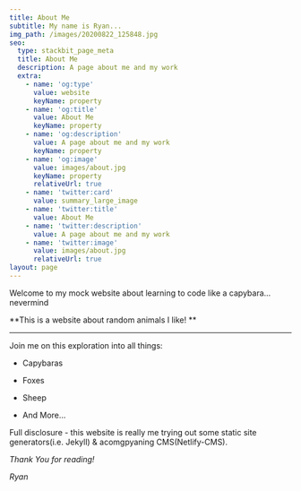 ```yaml
---
title: About Me
subtitle: My name is Ryan...
img_path: /images/20200822_125848.jpg
seo:
  type: stackbit_page_meta
  title: About Me
  description: A page about me and my work
  extra:
    - name: 'og:type'
      value: website
      keyName: property
    - name: 'og:title'
      value: About Me
      keyName: property
    - name: 'og:description'
      value: A page about me and my work
      keyName: property
    - name: 'og:image'
      value: images/about.jpg
      keyName: property
      relativeUrl: true
    - name: 'twitter:card'
      value: summary_large_image
    - name: 'twitter:title'
      value: About Me
    - name: 'twitter:description'
      value: A page about me and my work
    - name: 'twitter:image'
      value: images/about.jpg
      relativeUrl: true
layout: page
---
```

Welcome to my mock website about learning to code like a capybara... nevermind

**This is a website about random animals I like! **

****

Join me on this exploration into all things:

*   Capybaras

*   Foxes

*   Sheep

*   And More...



Full disclosure - this website is really me trying out some static site generators(i.e. Jekyll)  & acomgpyaning CMS(Netlify-CMS). 



*Thank You for reading!*

*Ryan*
